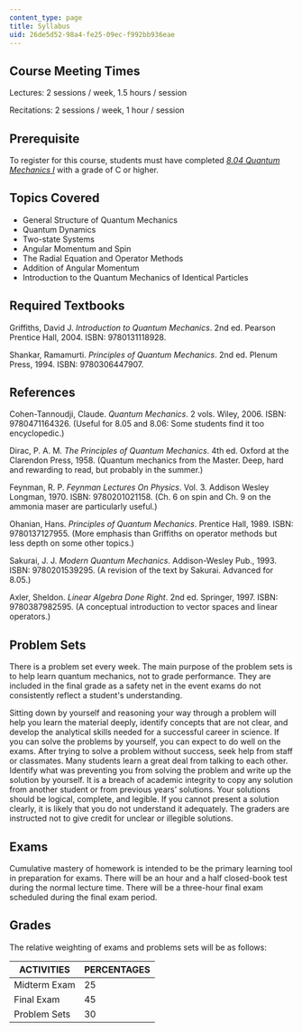 ```yaml
---
content_type: page
title: Syllabus
uid: 26de5d52-98a4-fe25-09ec-f992bb936eae
---
```


Course Meeting Times
--------------------

Lectures: 2 sessions / week, 1.5 hours / session

Recitations: 2 sessions / week, 1 hour / session

Prerequisite
------------

To register for this course, students must have completed [_8.04 Quantum Mechanics I_](/courses/8-04-quantum-physics-i-spring-2016) with a grade of C or higher.

Topics Covered
--------------

*   General Structure of Quantum Mechanics
*   Quantum Dynamics
*   Two-state Systems
*   Angular Momentum and Spin
*   The Radial Equation and Operator Methods
*   Addition of Angular Momentum
*   Introduction to the Quantum Mechanics of Identical Particles

Required Textbooks
------------------

Griffiths, David J. _Introduction to Quantum Mechanics_. 2nd ed. Pearson Prentice Hall, 2004. ISBN: 9780131118928.

Shankar, Ramamurti. _Principles of Quantum Mechanics_. 2nd ed. Plenum Press, 1994. ISBN: 9780306447907.

References
----------

Cohen-Tannoudji, Claude. _Quantum Mechanics_. 2 vols. Wiley, 2006. ISBN: 9780471164326. (Useful for 8.05 and 8.06: Some students find it too encyclopedic.)

Dirac, P. A. M. _The Principles of Quantum Mechanics_. 4th ed. Oxford at the Clarendon Press, 1958. (Quantum mechanics from the Master. Deep, hard and rewarding to read, but probably in the summer.)

Feynman, R. P. _Feynman Lectures On Physics_. Vol. 3. Addison Wesley Longman, 1970. ISBN: 9780201021158. (Ch. 6 on spin and Ch. 9 on the ammonia maser are particularly useful.)

Ohanian, Hans. _Principles of Quantum Mechanics_. Prentice Hall, 1989. ISBN: 9780137127955. (More emphasis than Griffiths on operator methods but less depth on some other topics.)

Sakurai, J. J. _Modern Quantum Mechanics_. Addison-Wesley Pub., 1993. ISBN: 9780201539295. (A revision of the text by Sakurai. Advanced for 8.05.)

Axler, Sheldon. _Linear Algebra Done Right_. 2nd ed. Springer, 1997. ISBN: 9780387982595. (A conceptual introduction to vector spaces and linear operators.)

Problem Sets
------------

There is a problem set every week. The main purpose of the problem sets is to help learn quantum mechanics, not to grade performance. They are included in the final grade as a safety net in the event exams do not consistently reflect a student's understanding.

Sitting down by yourself and reasoning your way through a problem will help you learn the material deeply, identify concepts that are not clear, and develop the analytical skills needed for a successful career in science. If you can solve the problems by yourself, you can expect to do well on the exams. After trying to solve a problem without success, seek help from staff or classmates. Many students learn a great deal from talking to each other. Identify what was preventing you from solving the problem and write up the solution by yourself. It is a breach of academic integrity to copy any solution from another student or from previous years' solutions. Your solutions should be logical, complete, and legible. If you cannot present a solution clearly, it is likely that you do not understand it adequately. The graders are instructed not to give credit for unclear or illegible solutions.

Exams
-----

Cumulative mastery of homework is intended to be the primary learning tool in preparation for exams. There will be an hour and a half closed-book test during the normal lecture time. There will be a three-hour final exam scheduled during the final exam period.

Grades
------

The relative weighting of exams and problems sets will be as follows:

| ACTIVITIES | PERCENTAGES |
| --- | --- |
| Midterm Exam | 25 |
| Final Exam | 45 |
| Problem Sets | 30